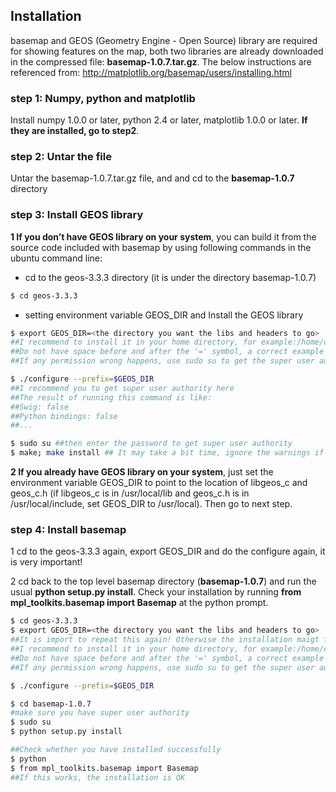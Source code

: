## Installation
basemap and GEOS (Geometry Engine - Open Source) library are required for showing features on the map, both two libraries are already downloaded in the compressed file: **basemap-1.0.7.tar.gz**.
The below instructions are referenced from:              http://matplotlib.org/basemap/users/installing.html
### step 1: Numpy, python and matplotlib
Install numpy 1.0.0 or later, python 2.4 or later, matplotlib 1.0.0 or later. **If they are installed, go to step2**.
### step 2: Untar the file
Untar the basemap-1.0.7.tar.gz file, and and cd to the **basemap-1.0.7** directory
### step 3: Install GEOS library
**1 If you don’t have GEOS library on your system**, you can build it from the source code included with basemap by using following commands in the ubuntu command line:
* cd to the geos-3.3.3 directory (it is under the directory basemap-1.0.7)
```sh
$ cd geos-3.3.3
```
* setting environment variable GEOS_DIR and Install the GEOS library
```sh
$ export GEOS_DIR=<the directory you want the libs and headers to go> 
##I recommend to install it in your home directory, for example:/home/ds-ga-1007
##Do not have space before and after the '=' symbol, a correct example is like this: export GEOS_DIR=/home/ds-ga-1007
##If any permission wrong happens, use sudo su to get the super user authority, or get root authority

$ ./configure --prefix=$GEOS_DIR
##I recommend you to get super user authority here
##The result of running this command is like: 
##Swig: false 
##Python bindings: false
##...

$ sudo su ##then enter the password to get super user authority
$ make; make install ## It may take a bit time, ignore the warnings if any
```

**2 If you already have GEOS library on your system**, just set the environment variable GEOS_DIR to point to the location of libgeos_c and geos_c.h (if libgeos_c is in /usr/local/lib and geos_c.h is in /usr/local/include, set GEOS_DIR to /usr/local). Then go to next step. 

### step 4: Install basemap
1 cd to the geos-3.3.3 again, export GEOS_DIR and do the configure again, it is very important!

2 cd back to the top level basemap directory (**basemap-1.0.7**) and run the usual **python setup.py install**. Check your installation by running **from mpl_toolkits.basemap import Basemap** at the python prompt.

 ```sh
$ cd geos-3.3.3
$ export GEOS_DIR=<the directory you want the libs and headers to go> 
##It is import to repeat this again! Otherwise the installation maigt fail
##I recommend to install it in your home directory, for example:/home/ds-ga-1007
##Do not have space before and after the '=' symbol, a correct example is like this: export GEOS_DIR=/home/ds-ga-1007
##If any permission wrong happens, use sudo su to get the super user authority, or get root authority

$ ./configure --prefix=$GEOS_DIR

$ cd basemap-1.0.7
#make sure you have super user authority 
$ sudo su
$ python setup.py install

##Check whether you have installed successfully
$ python
$ from mpl_toolkits.basemap import Basemap 
##If this works, the installation is OK
```

